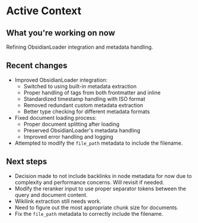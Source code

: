 # Active Context

## What you're working on now
Refining ObsidianLoader integration and metadata handling.

## Recent changes
- Improved ObsidianLoader integration:
  - Switched to using built-in metadata extraction
  - Proper handling of tags from both frontmatter and inline
  - Standardized timestamp handling with ISO format
  - Removed redundant custom metadata extraction
  - Better type checking for different metadata formats
- Fixed document loading process:
  - Proper document splitting after loading
  - Preserved ObsidianLoader's metadata handling
  - Improved error handling and logging
- Attempted to modify the `file_path` metadata to include the filename.

## Next steps
- Decision made to not include backlinks in node metadata for now due to complexity and performance concerns. Will revisit if needed.
- Modify the reranker input to use proper separator tokens between the query and document content.
- Wikilink extraction still needs work.
- Need to figure out the most appropriate chunk size for documents.
- Fix the `file_path` metadata to correctly include the filename.
